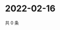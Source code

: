 # 2022-02-16

共 0 条

<!-- BEGIN WEIBO -->
<!-- 最后更新时间 Wed Feb 16 2022 01:10:25 GMT+0800 (China Standard Time) -->

<!-- END WEIBO -->
